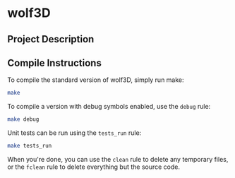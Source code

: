 # wolf3D

## Project Description

## Compile Instructions
To compile the standard version of wolf3D,
simply run make:

```bash
make
```

To compile a version with debug symbols enabled,
use the ``debug`` rule:

```bash
make debug
```

Unit tests can be run using the ``tests_run`` rule:

```bash
make tests_run
```

When you're done, you can use the ``clean`` rule
to delete any temporary files, or the ``fclean``
rule to delete everything but the source code.
